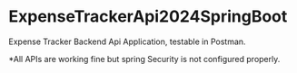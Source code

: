 # ExpenseTrackerApi2024SpringBoot
Expense Tracker Backend Api Application, testable in Postman.


*All APIs are working fine but spring Security is not configured properly.
